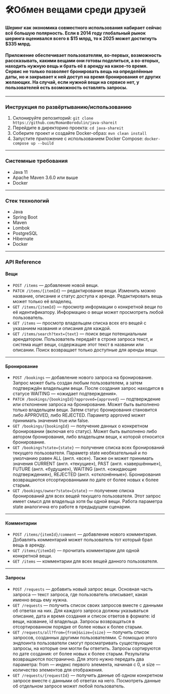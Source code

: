 # 🛠️Обмен вещами среди друзей
#### Шеринг как экономика совместного использования набирает сейчас всё большую полярность. Если в 2014 году глобальный рынок шеринга оценивался всего в $15 млрд, то к 2025 может достигнуть $335 млрд. 
#### Приложение обеспечивает пользователям, во-первых, возможность рассказывать, какими вещами они готовы поделиться, а во-вторых, находить нужную вещь и брать её в аренду на какое-то время. Сервис не только позволяет бронировать вещь на определённые даты, но и закрывает к ней доступ на время бронирования от других желающих. На случай, если нужной вещи на сервисе нет, у пользователей есть возможность оставлять запросы.
___

### Инструкция по развёртыванию/использованию
1. Склонируйте репозиторий:
   `git clone https://github.com/RomanBorodulin/java-shareit`
2. Перейдите в директорию проекта:
   `cd java-shareit`
3. Соберите проект и создайте Docker-образ:
   `mvn clean install`
4. Запустите приложение с использованием Docker Compose:
   `docker-compose up --build`
___
### Системные требования
* Java 11
* Apache Maven 3.6.0 или выше
* Docker
___
### Cтек технологий
* Java
* Spring Boot
* Maven
* Lombok
* PostgreSQL
* Hibernate
* Docker
___                                      
### API Reference
#### Вещи
* `POST /items` — добавление новой вещи.
* `PATCH /items/{itemId}` — редактирование вещи. Изменить можно название, описание и статус доступа к аренде. Редактировать вещь может только её владелец.
* `GET /items/{itemId}` — просмотр информации о конкретной вещи по её идентификатору. Информацию о вещи может просмотреть любой пользователь.
* `GET /items` — просмотр владельцем списка всех его вещей с указанием названия и описания для каждой.
* `GET /items/search?text={text}` — поиск вещи потенциальным арендатором. Пользователь передаёт в строке запроса текст, и система ищет вещи, содержащие этот текст в названии или описании. Поиск возвращает только доступные для аренды вещи.
___
#### Бронирование
* `POST /bookings` — добавление нового запроса на бронирование. Запрос может быть создан любым пользователем, а затем подтверждён владельцем вещи. После создания запрос находится в статусе WAITING — «ожидает подтверждения».
* `PATCH /bookings/{bookingId}?approved={approved}` — подтверждение или отклонение запроса на бронирование. Может быть выполнено только владельцем вещи. Затем статус бронирования становится либо APPROVED, либо REJECTED. Параметр approved может принимать значения true или false.
* `GET /bookings/{bookingId}` — получение данных о конкретном бронировании (включая его статус). Может быть выполнено либо автором бронирования, либо владельцем вещи, к которой относится бронирование.
* `GET /bookings?state={state}` — получение списка всех бронирований текущего пользователя. Параметр state необязательный и по умолчанию равен ALL (англ. «все»). Также он может принимать значения CURRENT (англ. «текущие»), PAST (англ. «завершённые»), FUTURE (англ. «будущие»), WAITING (англ. «ожидающие подтверждения»), REJECTED (англ. «отклонённые»). Бронирования возвращаются отсортированными по дате от более новых к более старым.
* `GET /bookings/owner?state={state}` — получение списка бронирований для всех вещей текущего пользователя. Этот запрос имеет смысл для владельца хотя бы одной вещи. Работа параметра state аналогична его работе в предыдущем сценарии.
___
#### Комментарии
* `POST /items/{itemId}/comment` — добавление нового комментария. Добавлять комментарий может пользователь тот который брал вещь в аренду.
* `GET /items/{itemId}` — прочитать комментарии для одной конкретной вещи.
* `GET /items` — комментарии для всех вещей данного пользователя.
___
#### Запросы
* `POST /requests` — добавить новый запрос вещи. Основная часть запроса — текст запроса, где пользователь описывает, какая именно вещь ему нужна.
* `GET /requests` — получить список своих запросов вместе с данными об ответах на них. Для каждого запроса должны указываться описание, дата и время создания и список ответов в формате: id вещи, название, id владельца. Запросы возвращаться в отсортированном порядке от более новых к более старым.
* `GET /requests/all?from={from}&size={size}` — получить список запросов, созданных другими пользователями. С помощью этого эндпоинта пользователи смогут просматривать существующие запросы, на которые они могли бы ответить. Запросы сортируются по дате создания: от более новых к более старым. Результаты возвращаются постранично. Для этого нужно передать два параметра: from — индекс первого элемента, начиная с 0, и size — количество элементов для отображения.
* `GET /requests/{requestId}` — получить данные об одном конкретном запросе вместе с данными об ответах на него. Посмотреть данные об отдельном запросе может любой пользователь.
